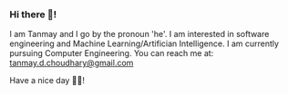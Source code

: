 ### Hi there 👋!

I am Tanmay and I go by the pronoun 'he'. I am interested in software engineering and Machine Learning/Artifician Intelligence. I am currently pursuing Computer Engineering.
You can reach me at: tanmay.d.choudhary@gmail.com

Have a nice day 🌻😄!

<!--
**Tanmay-R-Choudhary/Tanmay-R-Choudhary** is a ✨ _special_ ✨ repository because its `README.md` (this file) appears on your GitHub profile.

Here are some ideas to get you started:

- 🔭 I’m currently working on ...
- 🌱 I’m currently learning ...
- 👯 I’m looking to collaborate on ...
- 🤔 I’m looking for help with ...
- 💬 Ask me about ...
- 📫 How to reach me: ...
- 😄 Pronouns: ...
- ⚡ Fun fact: ...
-->
